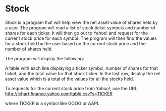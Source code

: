 # Stock
Stock is a program that will help view the net asset value of shares held by a user.
The program will read a list of stock ticket symbols and number of shares for each ticker.
It will then go out to Yahoo! and request for the current stock price for each symbol.
The program will then find the values for a stock held by the user based on the current
stock price and the number of shares held.

The program will display the following:

A table with each line displaying a ticker symbol, number of shares for that ticket, and the 
total value for that stock ticker.
In the last row, display the net asset value which is a total of the values for all the stocks held.

To requests for the current stock price from Yahoo!, use the URL
http://ichart.finance.yahoo.com/table.csv?s=TICKER

where TICKER is a symbol like GOOG or AAPL.
